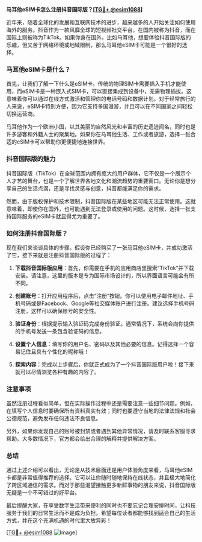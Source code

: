 **马耳他eSIM卡怎么注册抖音国际版？[[TG💪+ @esim1088](https://t.me/s/esim1088)]**

近年来，随着全球化的发展和互联网技术的进步，越来越多的人开始关注如何使用海外的服务。抖音作为一款风靡全球的短视频社交平台，在国内被称为抖音，而在国际上则被称为TikTok。如果你身在国外，比如马耳他，想要体验抖音国际版的乐趣，但又苦于网络环境或地域限制，那么马耳他eSIM卡可能是一个很好的选择。

### 马耳他eSIM卡是什么？

首先，让我们了解一下什么是eSIM卡。传统的物理SIM卡需要插入手机才能使用，而eSIM卡是一种嵌入式SIM卡，可以直接集成到设备中，无需物理插拔。这意味着你可以通过在线方式激活和管理你的电话号码和数据计划。对于经常旅行的人来说，eSIM卡特别方便，因为它支持多国漫游，并且可以在不同国家之间轻松切换运营商。

马耳他作为一个欧洲小国，以其美丽的自然风光和丰富的历史遗迹闻名，同时也是许多游客和外籍人士的聚集地。如果你在马耳他生活、工作或者旅游，选择一张合适的eSIM卡可以帮助你更便捷地连接世界。

### 抖音国际版的魅力

抖音国际版（TikTok）在全球范围内拥有庞大的用户群体，它不仅是一个展示个人才艺的舞台，也是一个了解世界各地文化和潮流趋势的重要窗口。无论你是想分享自己的生活点滴，还是寻找灵感与创意，抖音都能满足你的需求。

然而，由于版权保护和技术限制，抖音国际版在某些地区可能无法正常使用。这就意味着，即使你在国外，也可能遇到无法登录或使用的问题。这时候，选择一张支持国际服务的eSIM卡就显得尤为重要了。

### 如何注册抖音国际版？

现在我们来谈谈具体的步骤。假设你已经购买了一张马耳他eSIM卡，并成功激活了它，接下来就是注册抖音国际版的过程了：

1. **下载抖音国际版应用**：首先，你需要在手机的应用商店里搜索“TikTok”并下载安装。请注意，这里的版本是专为国际市场设计的，所以界面语言可能会有所不同。

2. **创建账号**：打开应用程序后，点击“注册”按钮。你可以使用电子邮件地址、手机号码或是Facebook、Google等社交媒体账户进行注册。建议选择手机号码注册，这样可以确保账号的安全性。

3. **验证身份**：根据提示输入验证码完成身份验证。通常情况下，系统会向你提供的手机号发送一条包含验证码的信息。

4. **设置个人信息**：填写你的用户名、密码以及其他必要的信息。记得选择一个容易记住且具有个性化的昵称哦！

5. **探索内容**：完成以上步骤后，你就正式成为了一个抖音国际版用户啦！接下来就可以尽情浏览各种有趣的内容了。

### 注意事项

虽然注册过程看似简单，但在实际操作过程中还是需要注意一些细节问题。例如，在填写个人信息时要确保所有资料真实有效；同时也要遵守当地的法律法规和社会公德规范，避免发布任何违法不良信息。

另外，如果你发现自己的账号被封禁或者遇到其他异常情况，请及时联系客服寻求帮助。大多数情况下，官方都会给出合理的解释并提供解决方案。

### 总结

通过上述介绍可以看出，无论是从技术层面还是用户体验角度来看，马耳他eSIM卡都是非常值得推荐的选择。它可以让你随时随地保持在线状态，并且极大地简化了跨区域通信的需求。而对于那些渴望接触更多新鲜事物的朋友来说，抖音国际版无疑是一个不可错过的好平台。

最后提醒大家，在享受数字生活带来便利的同时也不要忘记合理安排时间，让科技服务于我们的日常生活而不是成为负担。希望每位读者都能够找到适合自己的生活方式，并在这个充满机遇的时代里大放异彩！

[[TG💪+ @esim1088](https://t.me/s/esim1088) ![Image](https://i.postimg.cc/4NQfJmqS/Snipaste-2025-05-13-00-14-12.png)]